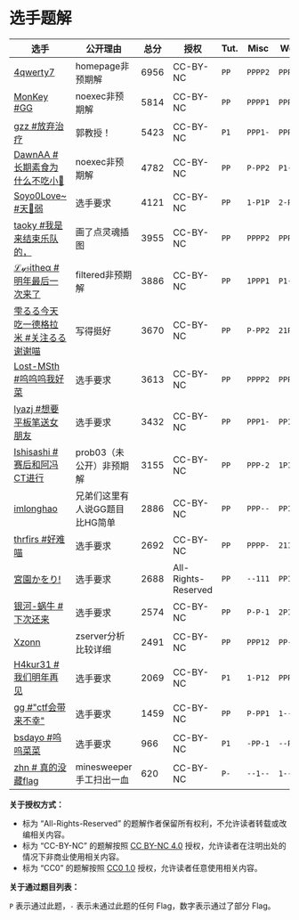 # 选手题解

| 选手 | 公开理由 | 总分 | 授权 | Tut. | Misc | Web | Binary | Algorit. |
| --- | --- | --- | --- | --- | --- | --- | --- | --- |
| [4qwerty7](1721/) | homepage非预期解 | 6956 | CC-BY-NC | `PP` | `PPPP2` | `PPPPP` | `PPPPP` | `P1-P1` |
| [MonKey \#GG](72/) | noexec非预期解 | 5814 | CC-BY-NC | `PP` | `PPPP1` | `PPPPP` | `PPPP2` | `2--P-` |
| [gzz \#放弃治疗](1028/) | 郭教授！ | 5423 | CC-BY-NC | `P1` | `PPP1-` | `PPP-P` | `1PPP1` | `P-PP-` |
| [DawnAA \#长期素食为什么不吃小🥒](118/) | noexec非预期解 | 4782 | CC-BY-NC | `PP` | `P-PP2` | `P1--2` | `PPPPP` | `2--P-` |
| [Soyo0Love~ \#天🥒弱](70/) | 选手要求 | 4121 | CC-BY-NC | `PP` | `1-P1P` | `2-P--` | `PPPP-` | `P--P-` |
| [taoky \#我是来结束乐队的，](7/) | 画了点灵魂插图 | 3955 | CC-BY-NC | `PP` | `PPPP2` | `PPPPP` | `P11--` | `11-2-` |
| [ℒ𝓎𝔰itheα \#明年最后一次来了](17/) | filtered非预期解 | 3886 | CC-BY-NC | `PP` | `1PPP1` | `P1--P` | `1PP-1` | `P--P-` |
| [雫るる今天吃一德格拉米 \#关注るる谢谢喵](35/) | 写得挺好 | 3670 | CC-BY-NC | `PP` | `P-PP2` | `21P-P` | `P1-P-` | `P1-P-` |
| [Lost\-MSth \#呜呜呜我好菜](13/) | 选手要求 | 3613 | CC-BY-NC | `PP` | `PPPP2` | `PPPPP` | `P111-` | `11-P1` |
| [lyazj \#想要平板笔送女朋友](594/) | 选手要求 | 3432 | CC-BY-NC | `PP` | `PPP1-` | `PP1--` | `1PP-2` | `P1-1-` |
| [Ishisashi \#赛后和阿冯CT进行](1249/) | prob03（未公开）非预期解 | 3155 | CC-BY-NC | `PP` | `PPP-2` | `1P1P-` | `P1-1-` | `2P-1P` |
| [imlonghao](347/) | 兄弟们这里有人说GG题目比HG简单 | 2886 | CC-BY-NC | `PP` | `PPP--` | `PP1PP` | `-----` | `-1---` |
| [thrfirs \#好难喵](735/) | 选手要求 | 2692 | CC-BY-NC | `PP` | `PPPP-` | `211--` | `P----` | `21-P1` |
| [宮園かをり\!](358/) | 选手要求 | 2688 | All-Rights-Reserved | `PP` | `--111` | `PP1--` | `P1---` | `P-PP-` |
| [银河\-蜗牛 \#下次还来](1104/) | 选手要求 | 2574 | CC-BY-NC | `PP` | `P-P-1` | `2P1--` | `PP--1` | `21-2-` |
| [Xzonn](448/) | zserver分析比较详细 | 2491 | CC-BY-NC | `PP` | `PPP12` | `PP--P` | `P1---` | `1--11` |
| [H4kur31  \# 我们明年再见](1176/) | 选手要求 | 2069 | CC-BY-NC | `P1` | `1-P12` | `PPP--` | `P1---` | `2--P-` |
| [gg \#"ctf会带来不幸"](411/) | 选手要求 | 1459 | CC-BY-NC | `PP` | `P-PP1` | `1----` | `P11--` | `---P-` |
| [bsdayo \#呜呜菜菜](1512/) | 选手要求 | 966 | CC-BY-NC | `P1` | `-PP-1` | `--P-1` | `1----` | `-----` |
| [zhn \# 真的没藏flag](426/) | minesweeper手工扫出一血 | 620 | CC-BY-NC | `P-` | `--1--` | `1----` | `-1---` | `--P--` |

**关于授权方式：**

- 标为 “All-Rights-Reserved” 的题解作者保留所有权利，不允许读者转载或改编相关内容。
- 标为 “CC-BY-NC” 的题解按照 [CC BY-NC 4.0](https://creativecommons.org/licenses/by-nc/4.0/) 授权，允许读者在注明出处的情况下非商业使用相关内容。
- 标为 “CC0” 的题解按照 [CC0 1.0](https://creativecommons.org/publicdomain/zero/1.0/) 授权，允许读者任意使用相关内容。

**关于通过题目列表：**

`P` 表示通过此题，`-` 表示未通过此题的任何 Flag，数字表示通过了部分 Flag。